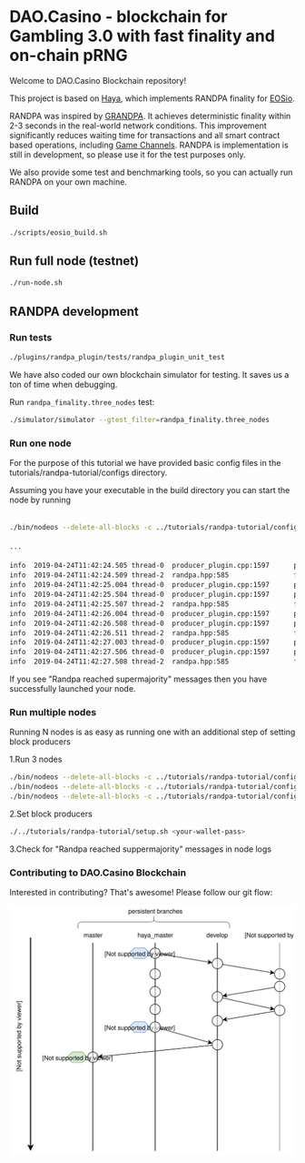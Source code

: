 # DAO.Casino - blockchain for Gambling 3.0 with fast finality and on-chain pRNG

Welcome to DAO.Casino Blockchain repository! 

This project is based on [Haya](https://github.com/mixbytes/haya), which implements RANDPA finality for [EOSio](https://github.com/EOSIO/eos).

RANDPA was inspired by [GRANDPA](https://github.com/w3f/consensus/blob/master/pdf/grandpa.pdf). It achieves deterministic finality within 2-3 seconds in the real-world network conditions. This improvement significantly reduces waiting time for transactions and all smart contract based operations, including [Game Channels](https://github.com/DaoCasino/Protocol). RANDPA is implementation is still in development, so please use it for the test purposes only.

We also provide some test and benchmarking tools, so you can actually run RANDPA on your own machine.

## Build

```bash
./scripts/eosio_build.sh
```

## Run full node (testnet)

```bash
./run-node.sh
```

## RANDPA development

### Run tests

```bash
./plugins/randpa_plugin/tests/randpa_plugin_unit_test
```

We have also coded our own blockchain simulator for testing. It 
saves us a ton of time when debugging.

Run `randpa_finality.three_nodes` test:

```bash
./simulator/simulator --gtest_filter=randpa_finality.three_nodes
 ```

### Run one node

For the purpose of this tutorial we have provided basic config files in the tutorials/randpa-tutorial/configs 
directory.

Assuming you have your executable in the build directory you can start the node
by running
 
```bash

./bin/nodeos --delete-all-blocks -c ../tutorials/randpa-tutorial/configs/config0.ini

...

info  2019-04-24T11:42:24.505 thread-0  producer_plugin.cpp:1597      produce_block        ] Produced block 00000002c38eb2c3... #2 @ 2019-04-24T11:42:24.500 signed by eosio [trxs: 0, lib: 0, confirmed: 0]
info  2019-04-24T11:42:24.509 thread-2  randpa.hpp:585                finish_round         ] Randpa round reached supermajority, round num: 0, best block id: 00000002c38eb2c3cbebceb88129aa6d189c33d1449bb0397e0340cccc81840d, best block num: 2
info  2019-04-24T11:42:25.004 thread-0  producer_plugin.cpp:1597      produce_block        ] Produced block 000000039de520a9... #3 @ 2019-04-24T11:42:25.000 signed by eosio [trxs: 0, lib: 2, confirmed: 0]
info  2019-04-24T11:42:25.504 thread-0  producer_plugin.cpp:1597      produce_block        ] Produced block 000000043a87c431... #4 @ 2019-04-24T11:42:25.500 signed by eosio [trxs: 0, lib: 3, confirmed: 0]
info  2019-04-24T11:42:25.507 thread-2  randpa.hpp:585                finish_round         ] Randpa round reached supermajority, round num: 1, best block id: 000000039de520a9a62390ed3abc545ef3ae80428513fc35ba515edba09acd1c, best block num: 3
info  2019-04-24T11:42:26.004 thread-0  producer_plugin.cpp:1597      produce_block        ] Produced block 0000000590e6067f... #5 @ 2019-04-24T11:42:26.000 signed by eosio [trxs: 0, lib: 4, confirmed: 0]
info  2019-04-24T11:42:26.508 thread-0  producer_plugin.cpp:1597      produce_block        ] Produced block 00000006510daf43... #6 @ 2019-04-24T11:42:26.500 signed by eosio [trxs: 0, lib: 5, confirmed: 0]
info  2019-04-24T11:42:26.511 thread-2  randpa.hpp:585                finish_round         ] Randpa round reached supermajority, round num: 2, best block id: 0000000590e6067f9390cfe2e643de0ffc6dc5094ab750bd5bf1f3b159e62595, best block num: 5
info  2019-04-24T11:42:27.003 thread-0  producer_plugin.cpp:1597      produce_block        ] Produced block 00000007b7dbaaf8... #7 @ 2019-04-24T11:42:27.000 signed by eosio [trxs: 0, lib: 6, confirmed: 0]
info  2019-04-24T11:42:27.506 thread-0  producer_plugin.cpp:1597      produce_block        ] Produced block 00000008e2d399a5... #8 @ 2019-04-24T11:42:27.500 signed by eosio [trxs: 0, lib: 7, confirmed: 0]
info  2019-04-24T11:42:27.508 thread-2  randpa.hpp:585                finish_round         ] Randpa round reached supermajority, round num: 3, best block id: 00000007b7dbaaf833cfa95495192a2dd117fb81428c9ba6e25f141a0cd37e19, best block num: 7
```

If you see "Randpa reached supermajority" messages then you have successfully launched your node.

### Run multiple nodes

Running N nodes is as easy as running one with an additional step 
of setting block producers

1.Run 3 nodes

```bash
./bin/nodeos --delete-all-blocks -c ../tutorials/randpa-tutorial/config0.ini
./bin/nodeos --delete-all-blocks -c ../tutorials/randpa-tutorial/config1.ini
./bin/nodeos --delete-all-blocks -c ../tutorials/randpa-tutorial/config2.ini
```

2.Set block producers

```bash
./../tutorials/randpa-tutorial/setup.sh <your-wallet-pass>
```

3.Check for "Randpa reached suppermajority" messages in node logs
  
### Contributing to DAO.Casino Blockchain

Interested in contributing? That's awesome! Please follow our git flow:

![Alt text](images/flow.svg)
